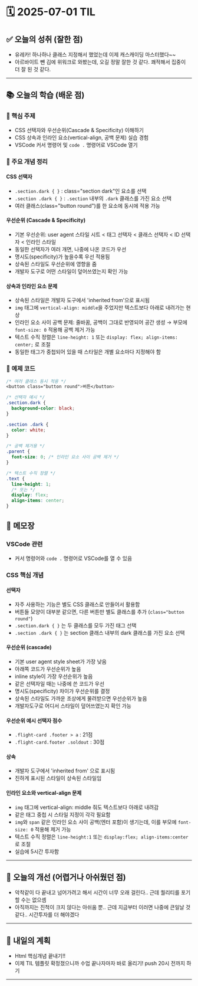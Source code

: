 # 🗓️ 2025-07-01 TIL

## ✅ 오늘의 성취 (잘한 점)

- 유레카! 하나하나 클래스 지정해서 했었는데 이제 캐스캐이딩 마스터했다~~
- 아르바이트 뺀 김에 위워크로 와봤는데, 오길 정말 잘한 것 같다. 쾌적해서 집중이 더 잘 된 것 같다.

---

## 📚 오늘의 학습 (배운 점)

### 🔹 핵심 주제

- CSS 선택자와 우선순위(Cascade & Specificity) 이해하기
- CSS 상속과 인라인 요소(vertical-align, 공백 문제) 실습 경험
- VSCode 커서 명령어 및 `code .` 명령어로 VSCode 열기

### 🔹 주요 개념 정리

#### CSS 선택자

- `.section.dark { }` : class="section dark"인 요소를 선택
- `.section .dark { }` : `.section` 내부의 `.dark` 클래스를 가진 요소 선택
- 여러 클래스(class="button round")를 한 요소에 동시에 적용 가능

#### 우선순위 (Cascade & Specificity)

- 기본 우선순위: user agent 스타일 시트 < 태그 선택자 < 클래스 선택자 < ID 선택자 < 인라인 스타일
- 동일한 선택자가 여러 개면, 나중에 나온 코드가 우선
- 명시도(specificity)가 높을수록 우선 적용됨
- 상속된 스타일도 우선순위에 영향을 줌
- 개발자 도구로 어떤 스타일이 덮어쓰였는지 확인 가능

#### 상속과 인라인 요소 문제

- 상속된 스타일은 개발자 도구에서 'inherited from'으로 표시됨
- `img` 태그에 `vertical-align: middle`을 주었지만 텍스트보다 아래로 내려가는 현상
- 인라인 요소 사이 공백 문제: 줄바꿈, 공백이 그대로 반영되어 공간 생성 → 부모에 `font-size: 0` 적용해 공백 제거 가능
- 텍스트 수직 정렬은 `line-height: 1` 또는 `display: flex; align-items: center;` 로 조절
- 동일한 태그가 중첩되어 있을 때 스타일은 개별 요소마다 지정해야 함

### 🔹 예제 코드

```css
/* 여러 클래스 동시 적용 */
<button class="button round">버튼</button>

/* 선택자 예시 */
.section.dark {
  background-color: black;
}

.section .dark {
  color: white;
}

/* 공백 제거용 */
.parent {
  font-size: 0; /* 인라인 요소 사이 공백 제거 */
}

/* 텍스트 수직 정렬 */
.text {
  line-height: 1;
  /* 또는 */
  display: flex;
  align-items: center;
}
```

## 📓 메모장

### VSCode 관련

- 커서 명령어와 `code .` 명령어로 VSCode를 열 수 있음

### CSS 핵심 개념

#### 선택자

- 자주 사용하는 기능은 별도 CSS 클래스로 만들어서 활용함
- 버튼들 모양이 대부분 같으면, 다른 버튼만 별도 클래스를 추가 (`class="button round"`)
- `.section.dark { }` 는 두 클래스를 모두 가진 태그 선택
- `.section .dark { }` 는 section 클래스 내부의 dark 클래스를 가진 요소 선택

#### 우선순위 (cascade)

- 기본 user agent style sheet가 가장 낮음
- 아래쪽 코드가 우선순위가 높음
- inline style이 가장 우선순위가 높음
- 같은 선택자일 때는 나중에 쓴 코드가 우선
- 명시도(specificity) 차이가 우선순위를 결정
- 상속된 스타일도 가까운 조상에게 물려받으면 우선순위가 높음
- 개발자도구로 어디서 스타일이 덮어쓰였는지 확인 가능

#### 우선순위 예시 선택자 점수

- `.flight-card .footer > a` : 21점
- `.flight-card.footer .soldout` : 30점

#### 상속

- 개발자 도구에서 'inherited from' 으로 표시됨
- 진하게 표시된 스타일이 상속된 스타일임

#### 인라인 요소와 vertical-align 문제

- `img` 태그에 vertical-align: middle 줘도 텍스트보다 아래로 내려감
- 같은 태그 중첩 시 스타일 지정이 각각 필요함
- `img`와 `span` 같은 인라인 요소 사이 공백(엔터 포함)이 생기는데, 이를 부모에 `font-size: 0` 적용해 제거 가능
- 텍스트 수직 정렬은 `line-height:1` 또는 `display:flex; align-items:center`로 조절
- 실습에 5시간 투자함

---

## 🧠 오늘의 개선 (어렵거나 아쉬웠던 점)

- 악착같이 다 끝내고 넘어가려고 해서 시간이 너무 오래 걸린다.. 근데 퀄리티를 포기할 수는 없으셈
- 아직까지는 진척이 크지 않다는 아쉬움 뿐.. 근데 지금부터 이러면 나중에 큰일날 것 같다.. 시간투자를 더 해야겠다

---

## 🚀 내일의 계획

- Html 핵심개념 끝내기!!
- 이제 TIL 템플릿 확정졌으니까 수업 끝나자마자 바로 올리기! push 20시 전까지 하기

---

